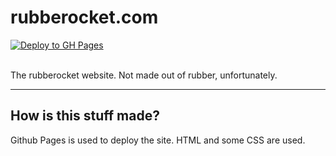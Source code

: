 <h1>rubberocket.com</h1>

[![Deploy to GH Pages](https://github.com/rubberocket/rubberocket.github.io/actions/workflows/static.yml/badge.svg?branch=main)](https://github.com/rubberocket/rubberocket.github.io/actions/workflows/static.yml)

<br>
The rubberocket website. Not made out of rubber, unfortunately.
<br>
<hr>
<h2>How is this stuff made?</h2>
Github Pages is used to deploy the site. HTML and some CSS are used.
